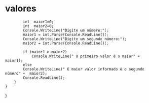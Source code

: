 # valores


            int  maior1=0;
            int  maior2=0;
            Console.WriteLine("Digite um número:");
            maior1 = int.Parse(Console.ReadLine());
            Console.WriteLine("Digite um segundo número:");
            maior2 = int.Parse(Console.ReadLine());
            
            if (maior1 > maior2)
                Console.WriteLine(" O primeiro valor é o maior" +  maior1);
            else
            Console.WriteLine(" O maior valor informado é o segundo número" +  maior2);
            Console.ReadLine();
        }
    }
}

